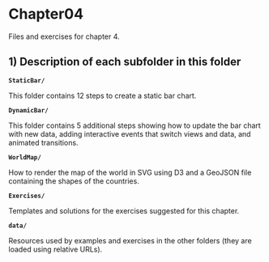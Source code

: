# Chapter04

Files and exercises for chapter 4.

## 1) Description of each subfolder in this folder

__`StaticBar/`__

This folder contains 12 steps to create a static bar chart. 

__`DynamicBar/`__

This folder contains 5 additional steps showing how to update the bar chart with new data, adding interactive events that switch views and data, and animated transitions.

__`WorldMap/`__

How to render the map of the world in SVG using D3 and a GeoJSON file containing the shapes of the countries.

__`Exercises/`__

Templates and solutions for the exercises suggested for this chapter.

__`data/`__

Resources used by examples and exercises in the other folders (they are loaded using relative URLs).


